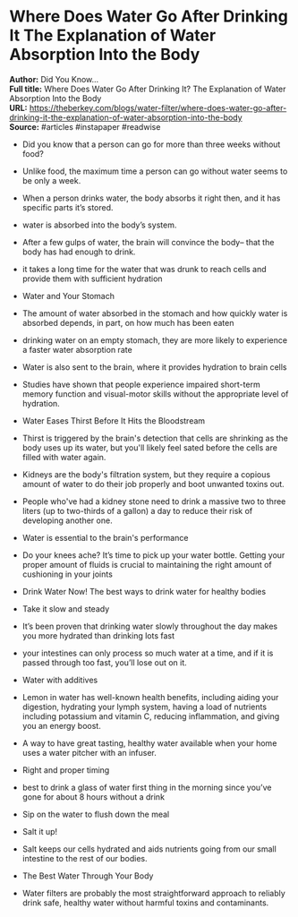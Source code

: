 # Where Does Water Go After Drinking It The Explanation of Water Absorption Into the Body

**Author:** Did You Know...  
**Full title:** Where Does Water Go After Drinking It? The Explanation of Water Absorption Into the Body  
**URL:** https://theberkey.com/blogs/water-filter/where-does-water-go-after-drinking-it-the-explanation-of-water-absorption-into-the-body  
**Source:** #articles #instapaper #readwise

- Did you know that a person can go for more than three weeks without food? 
   
- Unlike food, the maximum time a person can go without water seems to be only a week. 
   
- When a person drinks water, the body absorbs it right then, and it has specific parts it’s stored. 
   
- water is absorbed into the body’s system. 
   
- After a few gulps of water, the brain will convince the body– that the body has had enough to drink. 
   
- it takes a long time for the water that was drunk to reach cells and provide them with sufficient hydration 
   
- Water and Your Stomach 
   
- The amount of water absorbed in the stomach and how quickly water is absorbed depends, in part, on how much has been eaten 
   
- drinking water on an empty stomach, they are more likely to experience a faster water absorption rate 
   
- Water is also sent to the brain, where it provides hydration to brain cells 
   
- Studies have shown that people experience impaired short-term memory function and visual-motor skills without the appropriate level of hydration. 
   
- Water Eases Thirst Before It Hits the Bloodstream 
   
- Thirst is triggered by the brain's detection that cells are shrinking as the body uses up its water, but you'll likely feel sated before the cells are filled with water again. 
   
- Kidneys are the body's filtration system, but they require a copious amount of water to do their job properly and boot unwanted toxins out. 
   
- People who've had a kidney stone need to drink a massive two to three liters (up to two-thirds of a gallon) a day to reduce their risk of developing another one. 
   
- Water is essential to the brain's performance 
   
- Do your knees ache? It’s time to pick up your water bottle. Getting your proper amount of fluids is crucial to maintaining the right amount of cushioning in your joints 
   
- Drink Water Now! The best ways to drink water for healthy bodies 
   
- Take it slow and steady 
   
- It’s been proven that drinking water slowly throughout the day makes you more hydrated than drinking lots fast 
   
- your intestines can only process so much water at a time, and if it is passed through too fast, you’ll lose out on it. 
   
- Water with additives 
   
- Lemon in water has well-known health benefits, including aiding your digestion, hydrating your lymph system, having a load of nutrients including potassium and vitamin C, reducing inflammation, and giving you an energy boost. 
   
- A way to have great tasting, healthy water available when your home uses a water pitcher with an infuser. 
   
- Right and proper timing 
   
- best to drink a glass of water first thing in the morning since you’ve gone for about 8 hours without a drink 
   
- Sip on the water to flush down the meal 
   
- Salt it up! 
   
- Salt keeps our cells hydrated and aids nutrients going from our small intestine to the rest of our bodies. 
   
- The Best Water Through Your Body 
   
- Water filters are probably the most straightforward approach to reliably drink safe, healthy water without harmful toxins and contaminants. 
   
